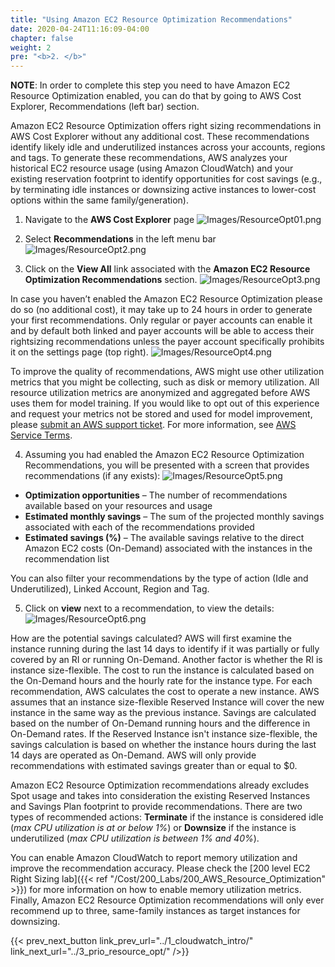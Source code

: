 ```yaml
---
title: "Using Amazon EC2 Resource Optimization Recommendations"
date: 2020-04-24T11:16:09-04:00
chapter: false
weight: 2
pre: "<b>2. </b>"
---
```


**NOTE**: In order to complete this step you need to have Amazon EC2 Resource Optimization enabled, you can do that by going to AWS Cost Explorer, Recommendations (left bar) section.

Amazon EC2 Resource Optimization offers right sizing recommendations in AWS Cost Explorer without any additional cost. These recommendations identify likely idle and underutilized instances across your accounts, regions and tags. To generate these recommendations, AWS analyzes your historical EC2 resource usage (using Amazon CloudWatch) and your existing reservation footprint to identify opportunities for cost savings (e.g., by terminating idle instances or downsizing active instances to lower-cost options within the same family/generation).

1. Navigate to the **AWS Cost Explorer** page
![Images/ResourceOpt01.png](/Cost/100_AWS_Resource_Optimization/Images/ResourceOpt01.png)

2. Select **Recommendations** in the left menu bar
![Images/ResourceOpt2.png](/Cost/100_AWS_Resource_Optimization/Images/ResourceOpt02.png)

3. Click on the **View All** link associated with the **Amazon EC2 Resource Optimization Recommendations** section.
![Images/ResourceOpt3.png](/Cost/100_AWS_Resource_Optimization/Images/ResourceOpt03.png)

In case you haven’t enabled the Amazon EC2 Resource Optimization please do so (no additional cost), it may take up to 24 hours in order to generate your first recommendations. Only regular or payer accounts can enable it and by default both linked and payer accounts will be able to access their rightsizing recommendations unless the payer account specifically prohibits it on the settings page (top right).
![Images/ResourceOpt4.png](/Cost/100_AWS_Resource_Optimization/Images/ResourceOpt04.png)

To improve the quality of recommendations, AWS might use other utilization metrics that you might be collecting, such as disk or memory utilization. All resource utilization metrics are anonymized and aggregated before AWS uses them for model training. If you would like to opt out of this experience and request your metrics not be stored and used for model improvement, please [submit an AWS support ticket](https://docs.aws.amazon.com/awssupport/latest/user/getting-started.html). For more information, see [AWS Service Terms](https://aws.amazon.com/service-terms/).

4. Assuming you had enabled the Amazon EC2 Resource Optimization Recommendations, you will be presented with a screen that provides recommendations (if any exists):
![Images/ResourceOpt5.png](/Cost/100_AWS_Resource_Optimization/Images/ResourceOpt05.png)

- **Optimization opportunities** – The number of recommendations available based on your resources and usage
- **Estimated monthly savings** – The sum of the projected monthly savings associated with each of the recommendations provided
- **Estimated savings (%)** – The available savings relative to the direct Amazon EC2 costs (On-Demand) associated with the instances in the recommendation list

You can also filter your recommendations by the type of action (Idle and Underutilized), Linked Account, Region and Tag.

5. Click on **view** next to a recommendation, to view the details:
![Images/ResourceOpt6.png](/Cost/100_AWS_Resource_Optimization/Images/ResourceOpt06.png)

How are the potential savings calculated? AWS will first examine the instance running during the last 14 days to identify if it was partially or fully covered by an RI or running On-Demand. Another factor is whether the RI is instance size-flexible. The cost to run the instance is calculated based on the On-Demand hours and the hourly rate for the instance type. For each recommendation, AWS calculates the cost to operate a new instance. AWS assumes that an instance size-flexible Reserved Instance will cover the new instance in the same way as the previous instance. Savings are calculated based on the number of On-Demand running hours and the difference in On-Demand rates. If the Reserved Instance isn't instance size-flexible, the savings calculation is based on whether the instance hours during the last 14 days are operated as On-Demand. AWS will only provide recommendations with estimated savings greater than or equal to $0.

Amazon EC2 Resource Optimization recommendations already excludes Spot usage and takes into consideration the existing Reserved Instances and Savings Plan footprint to provide recommendations. There are two types of recommended actions: **Terminate** if the instance is considered idle (*max CPU utilization is at or below 1%*) or **Downsize** if the instance is underutilized (*max CPU utilization is between 1% and 40%*).

You can enable Amazon CloudWatch to report memory utilization and improve the recommendation accuracy. Please check the [200 level EC2 Right Sizing lab]({{< ref "/Cost/200_Labs/200_AWS_Resource_Optimization" >}}) for more information on how to enable memory utilization metrics. Finally, Amazon EC2 Resource Optimization recommendations will only ever recommend up to three, same-family instances as target instances for downsizing.

{{< prev_next_button link_prev_url="../1_cloudwatch_intro/" link_next_url="../3_prio_resource_opt/" />}}
